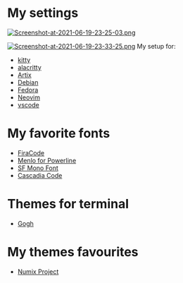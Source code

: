 # My settings
[![Screenshot-at-2021-06-19-23-25-03.png](https://i.postimg.cc/kXh75TQx/Screenshot-at-2021-06-19-23-25-03.png)](https://postimg.cc/w7JCfcbv)

[![Screenshot-at-2021-06-19-23-33-25.png](https://i.postimg.cc/N0BCvcKb/Screenshot-at-2021-06-19-23-33-25.png)](https://postimg.cc/5XKS8DqF)
My setup for: 
* [kitty](https://github.com/kovidgoyal/kitty) 
* [alacritty](https://github.com/alacritty/alacritty) 
* [Artix](https://artixlinux.org/)
* [Debian](https://www.debian.org/)
* [Fedora](https://getfedora.org/)
* [Neovim](https://neovim.io/)
* [vscode](https://code.visualstudio.com/)

# My favorite fonts
* [FiraCode](https://github.com/tonsky/FiraCode)
* [Menlo for Powerline](https://github.com/abertsch/Menlo-for-Powerline.git)
* [SF Mono Font](https://github.com/supercomputra/SF-Mono-Font.git)
* [Cascadia Code](https://github.com/microsoft/cascadia-code)

# Themes for terminal
* [Gogh](https://github.com/Mayccoll/Gogh.git)

# My themes favourites
* [Numix Project](https://github.com/numixproject)
